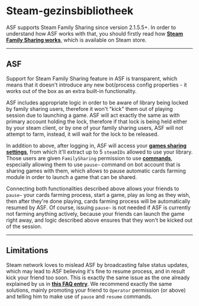 # Steam-gezinsbibliotheek

ASF supports Steam Family Sharing since version 2.1.5.5+. In order to understand how ASF works with that, you should firstly read how **[Steam Family Sharing works](https://store.steampowered.com/promotion/familysharing)**, which is available on Steam store.

* * *

## ASF

Support for Steam Family Sharing feature in ASF is transparent, which means that it doesn't introduce any new bot/process config properties - it works out of the box as an extra built-in functionality.

ASF includes appropriate logic in order to be aware of library being locked by family sharing users, therefore it won't "kick" them out of playing session due to launching a game. ASF will act exactly the same as with primary account holding the lock, therefore if that lock is being held either by your steam client, or by one of your family sharing users, ASF will not attempt to farm, instead, it will wait for the lock to be released.

In addition to above, after logging in, ASF will access your **[games sharing settings](https://store.steampowered.com/account/managedevices)**, from which it'll extract up to 5 `steamIDs` allowed to use your library. Those users are given `FamilySharing` permission to use **[commands](https://github.com/JustArchiNET/ArchiSteamFarm/wiki/Commands)**, especially allowing them to use `pause~` command on bot account that is sharing games with them, which allows to pause automatic cards farming module in order to launch a game that can be shared.

Connecting both functionalities described above allows your friends to `pause~` your cards farming process, start a game, play as long as they wish, then after they're done playing, cards farming process will be automatically resumed by ASF. Of course, issuing `pause~` is not needed if ASF is currently not farming anything actively, because your friends can launch the game right away, and logic described above ensures that they won't be kicked out of the session.

* * *

## Limitations

Steam network loves to mislead ASF by broadcasting false status updates, which may lead to ASF believing it's fine to resume process, and in result kick your friend too soon. This is exactly the same issue as the one already explained by us in **[this FAQ entry](https://github.com/JustArchiNET/ArchiSteamFarm/wiki/FAQ#asf-is-kicking-my-steam-client-session-while-im-playing--this-account-is-logged-on-another-pc)**. We recommend exactly the same solutions, mainly promoting your friend to `Operator` permission (or above) and telling him to make use of `pause` and `resume` commands.